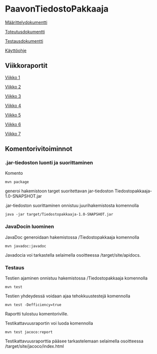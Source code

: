 # PaavonTiedostoPakkaaja

[Määrittelydokumentti](https://github.com/Pate1337/PaavonTiedostoPakkaaja/blob/master/documentation/maarittelydokumentti.md)

[Toteutusdokumentti](https://github.com/Pate1337/PaavonTiedostoPakkaaja/blob/master/documentation/toteutusdokumentti.md)

[Testausdokumentti](https://github.com/Pate1337/PaavonTiedostoPakkaaja/blob/master/documentation/testausdokumentti.md)

[Käyttöohje](https://github.com/Pate1337/PaavonTiedostoPakkaaja/blob/master/documentation/kayttoohje.md)

## Viikkoraportit

[Viikko 1](https://github.com/Pate1337/PaavonTiedostoPakkaaja/blob/master/viikkoraportit/viikko1.md)

[Viikko 2](https://github.com/Pate1337/PaavonTiedostoPakkaaja/blob/master/viikkoraportit/viikko2.md)

[Viikko 3](https://github.com/Pate1337/PaavonTiedostoPakkaaja/blob/master/viikkoraportit/viikko3.md)

[Viikko 4](https://github.com/Pate1337/PaavonTiedostoPakkaaja/blob/master/viikkoraportit/viikko4.md)

[Viikko 5](https://github.com/Pate1337/PaavonTiedostoPakkaaja/blob/master/viikkoraportit/viikko5.md)

[Viikko 6](https://github.com/Pate1337/PaavonTiedostoPakkaaja/blob/master/viikkoraportit/viikko6.md)

[Viikko 7](https://github.com/Pate1337/PaavonTiedostoPakkaaja/blob/master/viikkoraportit/viikko7.md)

## Komentorivitoiminnot

### .jar-tiedoston luonti ja suorittaminen

Komento
```
mvn package
```
generoi hakemistoon target suoritettavan jar-tiedoston Tiedostopakkaaja-1.0-SNAPSHOT.jar

.jar-tiedoston suorittaminen onnistuu juurihakemistosta komennolla
```
java -jar target/Tiedostopakkaaja-1.0-SNAPSHOT.jar 
```

### JavaDocin luominen

JavaDoc generoidaan hakemistossa /Tiedostopakkaaja komennolla
```
mvn javadoc:javadoc
```

Javadocia voi tarkastella selaimella osoitteessa /target/site/apidocs.

### Testaus

Testien ajaminen onnistuu hakemistossa /Tiedostopakkaaja komennolla
```
mvn test
```

Testien yhdeydessä voidaan ajaa tehokkuustestejä komennolla
```
mvn test -Defficiency=true
```
Raportti tulostuu komentoriville.


Testikattavuusraportin voi luoda komennolla
```
mvn test jacoco:report
```

Testikattavuusraporttia pääsee tarkastelemaan selaimella osoitteessa /target/site/jacoco/index.html



